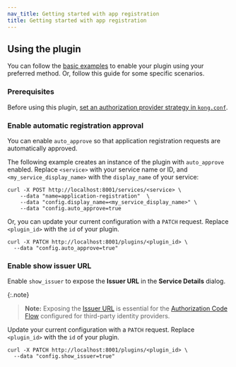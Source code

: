 ```yaml
---
nav_title: Getting started with app registration
title: Getting started with app registration
---
```


## Using the plugin

You can follow the [basic examples](/hub/kong-inc/application-registration/how-to/basic-example/) to enable
your plugin using your preferred method. Or, follow this guide for some specific scenarios.

### Prerequisites

Before using this plugin, [set an authorization provider strategy in `kong.conf`](/gateway/latest/kong-enterprise/dev-portal/applications/auth-provider-strategy/). 

### Enable automatic registration approval

You can enable `auto_approve` so that application registration requests are
automatically approved.

The following example creates an instance of the plugin with `auto_approve` enabled.
Replace `<service>` with your service name or ID, and `<my_service_display_name>` with the
`display_name` of your service:

```
curl -X POST http://localhost:8001/services/<service> \
    --data "name=application-registration"  \
    --data "config.display_name=<my_service_display_name>" \
    --data "config.auto_approve=true
```

Or, you can update your current configuration with a `PATCH` request.
Replace `<plugin_id>` with the `id` of your plugin.

```
curl -X PATCH http://localhost:8001/plugins/<plugin_id> \
  --data "config.auto_approve=true"
```

### Enable show issuer URL

Enable `show_issuer` to expose the **Issuer URL** in the **Service Details** dialog.

{:.note}
> **Note:** Exposing the [Issuer URL](/gateway/latest/kong-enterprise/dev-portal/applications/enable-application-registration#show-url-issuer) is essential
for the [Authorization Code Flow](/gateway/latest/kong-enterprise/dev-portal/authentication/3rd-party-oauth/#ac-flow) 
configured for third-party identity providers.

Update your current configuration with a `PATCH` request. Replace `<plugin_id>` with the `id` of your plugin.

```
curl -X PATCH http://localhost:8001/plugins/<plugin_id> \
  --data "config.show_issuer=true"
```
